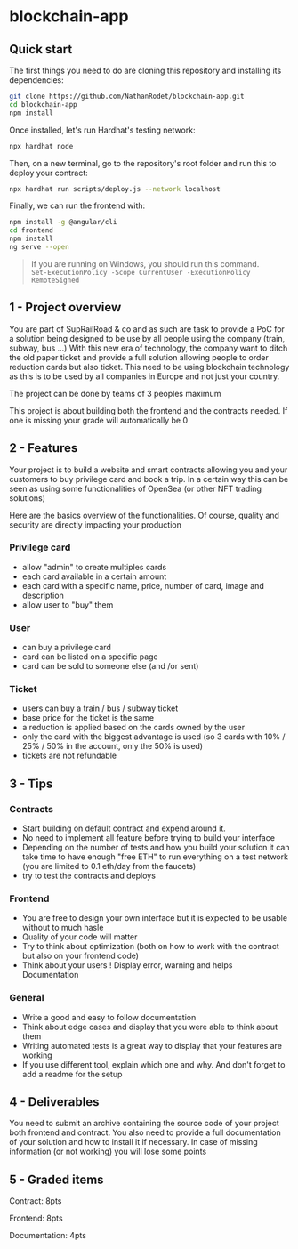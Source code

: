 # blockchain-app

## Quick start

The first things you need to do are cloning this repository and installing its dependencies:

```bash
git clone https://github.com/NathanRodet/blockchain-app.git
cd blockchain-app
npm install
```

Once installed, let's run Hardhat's testing network:

```bash
npx hardhat node
```

Then, on a new terminal, go to the repository's root folder and run this to deploy your contract:

```bash
npx hardhat run scripts/deploy.js --network localhost
```

Finally, we can run the frontend with:

```bash
npm install -g @angular/cli
cd frontend
npm install
ng serve --open
```

> If you are running on Windows, you should run this command.  
> `Set-ExecutionPolicy -Scope CurrentUser -ExecutionPolicy RemoteSigned`

## 1 - Project overview

You are part of SupRailRoad & co and as such are task to provide a PoC for a solution being designed to be use by all people using the company (train, subway, bus ...)
With this new era of technology, the company want to ditch the old paper ticket and provide a full solution allowing people to order reduction cards but also ticket. This need to be using blockchain technology as this is to be used by all companies in Europe and not just your country.

The project can be done by teams of 3 peoples maximum

This project is about building both the frontend and the contracts needed. If one is missing your grade will automatically be 0

## 2 - Features

Your project is to build a website and smart contracts allowing you and your customers to buy privilege card and book a trip. In a certain way this can be seen as using some functionalities of OpenSea (or other NFT trading solutions)

Here are the basics overview of the functionalities. Of course, quality and security are directly impacting your production

### Privilege card

- allow "admin" to create multiples cards
- each card available in a certain amount
- each card with a specific name, price, number of card, image and description
- allow user to "buy" them

### User

- can buy a privilege card
- card can be listed on a specific page
- card can be sold to someone else (and /or sent)

### Ticket

- users can buy a train / bus / subway ticket
- base price for the ticket is the same
- a reduction is applied based on the cards owned by the user
- only the card with the biggest advantage is used (so 3 cards with 10% / 25% / 50% in the account, only the 50% is used)
- tickets are not refundable

## 3 - Tips

### Contracts

- Start building on default contract and expend around it.
- No need to implement all feature before trying to build your interface
- Depending on the number of tests and how you build your solution it can take time to have enough "free ETH" to run everything on a test network (you are limited to 0.1 eth/day from the faucets)
- try to test the contracts and deploys

### Frontend

- You are free to design your own interface but it is expected to be usable without to much hasle
- Quality of your code will matter
- Try to think about optimization (both on how to work with the contract but also on your frontend code)
- Think about your users ! Display error, warning and helps
  Documentation

### General

- Write a good and easy to follow documentation
- Think about edge cases and display that you were able to think about them
- Writing automated tests is a great way to display that your features are working
- If you use different tool, explain which one and why. And don't forget to add a readme for the setup

## 4 - Deliverables

You need to submit an archive containing the source code of your project both frontend and contract. You also need to provide a full documentation of your solution and how to install it if necessary. In case of missing information (or not working) you will lose some points

## 5 - Graded items

Contract: 8pts

Frontend: 8pts

Documentation: 4pts
